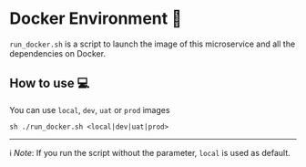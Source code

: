 # Docker Environment 🐳

`run_docker.sh` is a script to launch the image of this microservice and all the dependencies on Docker.

## How to use 💻

You can use `local`, `dev`, `uat` or `prod` images

`sh ./run_docker.sh <local|dev|uat|prod>`

---

ℹ️ _Note_: If you run the script without the parameter, `local` is used as default.